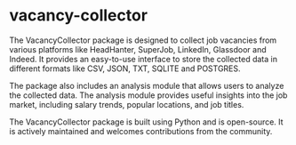 # vacancy-collector
The VacancyCollector package is designed to collect job vacancies from various platforms like HeadHanter, SuperJob, LinkedIn, Glassdoor and Indeed. It provides an easy-to-use interface to store the collected data in different formats like CSV, JSON, TXT, SQLITE and POSTGRES.

The package also includes an analysis module that allows users to analyze the collected data. The analysis module provides useful insights into the job market, including salary trends, popular locations, and job titles.

The VacancyCollector package is built using Python and is open-source. It is actively maintained and welcomes contributions from the community.

